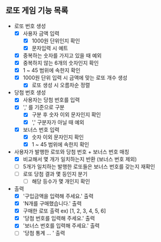 ## 로또 게임 기능 목록

- 로또 번호 생성
    - [X] 사용자 금액 입력
        - [X] 1000원 단위인지 확인
        - [X] 문자입력 시 예트
    - [X] 중복하는 숫자를 가지고 있을 때 예외
    - [X] 중복하지 않는 6개의 숫자인지 확인
    - [X] 1 ~ 45 범위에 속한지 확인
    - [X] 1000원 단위 입력 시 금액에 맞는 로또 개수 생성
      - [X] 로또 생성 시 오름차순 정렬

- 당첨 번호 생성
    - [X] 사용자는 당첨 번호를 입력
    - [X] ',' 를 기준으로 구분
        - [X] 구분 후 숫자 이외 문자인지 확인
        - [X] ',' 구분자가 아닐 때 예외
    - [X] 보너스 번호 입력
        - [X] 숫자 이외 문자인지 확인
        - [X] 1 ~ 45 범위에 속한지 확인

- 사용자가 발행한 로또와 당첨 번호 + 보너스 번호 매칭
  - [X] 비교해서 몇 개가 일치하는지 반환 (보너스 번호 제외)
  - [ ] 5개가 일치하는 발행한 로또들은 보너스 번호를 갖는지 재확인
  - [ ] 로또 당첨 결과 몇 등인지 분기
    - [ ] 해당 등수가 몇 개인지 확인

- 출력
    - [X] '구입금액을 입력해 주세요.' 출력
    - [X] 'N개를 구매했습니다.' 출력
    - [X] 구매한 로또 출력 ex) [1, 2, 3, 4, 5, 6]
    - [X] '당첨 번호를 입력해 주세요.' 출력
    - [X] '보너스 번호를 입력해 주세요.' 출력
    - [ ] '당첨 통계 ... ' 출력
